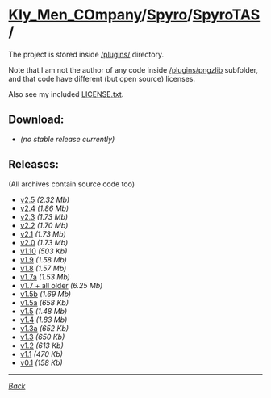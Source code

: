 # [Kly_Men_COmpany][]/[Spyro][]/[SpyroTAS][]/

The project is stored inside [/plugins/]( https://github.com/aleksusklim/SpyroTAS/tree/master/plugins/) directory.

Note that I am not the author of any code inside [/plugins/pngzlib]( https://github.com/aleksusklim/SpyroTAS/tree/master/plugins/pngzlib/) subfolder, and that code have different (but open source) licenses.

Also see my included [LICENSE.txt]( https://github.com/aleksusklim/SpyroTAS/blob/master/plugins/LICENSE.txt).

## Download:

- _(no stable release currently)_

## Releases:

(All archives contain source code too)

- [v2.5](http://klimaleksus.narod.ru/Files/4/SpyroTAS2V5.rar) _(2.32 Mb)_
- [v2.4](http://klimaleksus.narod.ru/Files/4/SpyroTAS2V4.rar) _(1.86 Mb)_
- [v2.3](http://klimaleksus.narod.ru/Files/4/SpyroTAS2V3.rar) _(1.73 Mb)_
- [v2.2](http://klimaleksus.narod.ru/Files/4/SpyroTAS2V2.rar) _(1.70 Mb)_
- [v2.1](http://klimaleksus.narod.ru/Files/4/SpyroTAS2V1.rar) _(1.73 Mb)_
- [v2.0](http://klimaleksus.narod.ru/Files/4/SpyroTAS2V0.rar) _(1.73 Mb)_
- [v1.10](http://klimaleksus.narod.ru/Files/T/SpyroTAS1V10.rar) _(503 Kb)_
- [v1.9](http://klimaleksus.narod.ru/Files/T/SpyroTAS1V9.rar) _(1.58 Mb)_
- [v1.8](http://klimaleksus.narod.ru/Files/T/SpyroTAS1V8.rar) _(1.57 Mb)_
- [v1.7a](http://klimaleksus.narod.ru/Files/T/SpyroTAS1V7_ok.rar) _(1.53 Mb)_
- [v1.7 + all older](http://klimaleksus.narod.ru/Files/T/SpyroTAS1V7.rar) _(6.25 Mb)_
- [v1.5b](http://klimaleksus.narod.ru/Files/T/SpyroTAS1V5_beta3.rar) _(1.69 Mb)_
- [v1.5a](http://klimaleksus.narod.ru/Files/T/SpyroTAS1V5_work_in_progress.rar) _(658 Kb)_
- [v1.5](http://klimaleksus.narod.ru/Files/T/SpyroTAS1V5_almost_wip.rar) _(1.48 Mb)_
- [v1.4](http://klimaleksus.narod.ru/Files/T/SpyroTAS1V4_still_wip.rar) _(1.83 Mb)_
- [v1.3a](http://klimaleksus.narod.ru/Files/T/_SpyroTAS1V3_really_wip.rar) _(652 Kb)_
- [v1.3](http://klimaleksus.narod.ru/Files/T/SpyroTAS1V3_really_wip.rar) _(650 Kb)_
- [v1.2](http://klimaleksus.narod.ru/Files/T/SpyroTAS1V2_wip.rar) _(613 Kb)_
- [v1.1](http://klimaleksus.narod.ru/Files/T/SpyroTAS_wip_.rar) _(470 Kb)_
- [v0.1](http://klimaleksus.narod.ru/Files/4/SpyroTAS0V1.rar) _(158 Kb)_

---

_[Back][Spyro]_

[Kly_Men_COmpany]: https://github.com/aleksusklim/Kly_Men_COmpany "Kly_Men_COmpany"
[Spyro]: https://github.com/aleksusklim/Kly_Men_COmpany/tree/master/Spyro/ "Kly_Men_COmpany/Spyro/"
[SpyroTAS]: https://github.com/aleksusklim/SpyroTAS/ "Kly_Men_COmpany/Spyro/SpyroTAS/"
